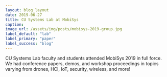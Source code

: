 ```yaml
---
layout: blog_layout
date: 2019-06-27
title: CU Systems Lab at MobiSys
caption:
image_url: /assets/img/posts/mobisys-2019-group.jpg
label_default: "lab" 
label_primary: "paper"
label_success: "blog"
---
```


CU Systems Lab faculty and students attended MobiSys 2019 in full force.
We had conference papers, demos, and workshop proceedings in topics
varying from drones, HCI, IoT, security, wireless, and more!
